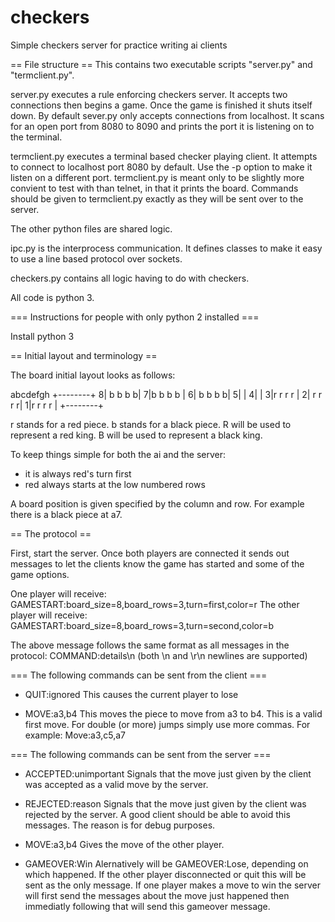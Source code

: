 checkers
========

Simple checkers server for practice writing ai clients

== File structure ==
This contains two executable scripts "server.py" and "termclient.py".

server.py executes a rule enforcing checkers server. It accepts two connections then
begins a game. Once the game is finished it shuts itself down. By default sever.py only
accepts connections from localhost. It scans for an open port from 8080 to 8090 and prints
the port it is listening on to the terminal.

termclient.py executes a terminal based checker playing client. It attempts to connect to
localhost port 8080 by default. Use the -p option to make it listen on a different port.
termclient.py is meant only to be slightly more convient to test with than telnet, in that it
prints the board. Commands should be given to termclient.py exactly as they will be sent over
to the server.

The other python files are shared logic.

ipc.py is the interprocess communication. It defines classes to make it easy to use a line based
protocol over sockets.

checkers.py contains all logic having to do with checkers.

All code is python 3.

=== Instructions for people with only python 2 installed ===

Install python 3

== Initial layout and terminology ==

The board initial layout looks as follows:

   abcdefgh
  +--------+
 8| b b b b|
 7|b b b b |
 6| b b b b|
 5|        |
 4|        |
 3|r r r r |
 2| r r r r|
 1|r r r r |
  +--------+

r stands for a red piece. b stands for a black piece.
R will be used to represent a red king. B will be used to represent a black king.

To keep things simple for both the ai and the server:
 * it is always red's turn first
 * red always starts at the low numbered rows

A board position is given specified by the column and row. For example there is a
black piece at a7.

== The protocol ==

First, start the server. Once both players are connected it sends out messages
to let the clients know the game has started and some of the game options.

One player will receive:
GAMESTART:board\_size=8,board\_rows=3,turn=first,color=r
The other player will receive:
GAMESTART:board\_size=8,board\_rows=3,turn=second,color=b

The above message follows the same format as all messages in the protocol:
COMMAND:details\n
(both \n and \r\n newlines are supported)

=== The following commands can be sent from the client ===

 * QUIT:ignored
This causes the current player to lose

 * MOVE:a3,b4
This moves the piece to move from a3 to b4. This is a valid first move.
For double (or more) jumps simply use more commas. For example:
Move:a3,c5,a7

=== The following commands can be sent from the server ===

 * ACCEPTED:unimportant
Signals that the move just given by the client was accepted as a valid
move by the server.

 * REJECTED:reason
Signals that the move just given by the client was rejected by the server.
A good client should be able to avoid this messages. The reason is for debug
purposes.

 * MOVE:a3,b4
Gives the move of the other player.

 * GAMEOVER:Win
Alernatively will be GAMEOVER:Lose, depending on which happened. If the other
player disconnected or quit this will be sent as the only message. If one player
makes a move to win the server will first send the messages about the move just
happened then immediatly following that will send this gameover message.


